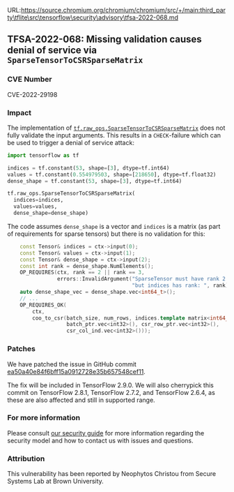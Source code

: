 URL:https://source.chromium.org/chromium/chromium/src/+/main:third_party\tflite\src\tensorflow\security\advisory\tfsa-2022-068.md
## TFSA-2022-068: Missing validation causes denial of service via `SparseTensorToCSRSparseMatrix`

### CVE Number
CVE-2022-29198

### Impact
The implementation of [`tf.raw_ops.SparseTensorToCSRSparseMatrix`](https://github.com/tensorflow/tensorflow/blob/f3b9bf4c3c0597563b289c0512e98d4ce81f886e/tensorflow/core/kernels/sparse/sparse_tensor_to_csr_sparse_matrix_op.cc#L65-L119) does not fully validate the input arguments. This results in a `CHECK`-failure which can be used to trigger a denial of service attack:

```python
import tensorflow as tf

indices = tf.constant(53, shape=[3], dtype=tf.int64)
values = tf.constant(0.554979503, shape=[218650], dtype=tf.float32)
dense_shape = tf.constant(53, shape=[3], dtype=tf.int64)

tf.raw_ops.SparseTensorToCSRSparseMatrix(
  indices=indices,
  values=values,
  dense_shape=dense_shape)
```

The code assumes `dense_shape` is a vector and `indices` is a matrix (as part of requirements for sparse tensors) but there is no validation for this:

```cc
    const Tensor& indices = ctx->input(0);
    const Tensor& values = ctx->input(1);
    const Tensor& dense_shape = ctx->input(2);
    const int rank = dense_shape.NumElements();
    OP_REQUIRES(ctx, rank == 2 || rank == 3,
                errors::InvalidArgument("SparseTensor must have rank 2 or 3; ",
                                        "but indices has rank: ", rank));
    auto dense_shape_vec = dense_shape.vec<int64_t>();
    // ...
    OP_REQUIRES_OK(
        ctx,
        coo_to_csr(batch_size, num_rows, indices.template matrix<int64_t>(),
                   batch_ptr.vec<int32>(), csr_row_ptr.vec<int32>(),
                   csr_col_ind.vec<int32>()));
```

### Patches
We have patched the issue in GitHub commit [ea50a40e84f6bff15a0912728e35b657548cef11](https://github.com/tensorflow/tensorflow/commit/ea50a40e84f6bff15a0912728e35b657548cef11).

The fix will be included in TensorFlow 2.9.0. We will also cherrypick this commit on TensorFlow 2.8.1, TensorFlow 2.7.2, and TensorFlow 2.6.4, as these are also affected and still in supported range.

### For more information
Please consult [our security guide](https://github.com/tensorflow/tensorflow/blob/master/SECURITY.md) for more information regarding the security model and how to contact us with issues and questions.

### Attribution
This vulnerability has been reported by Neophytos Christou from Secure Systems Lab at Brown University.
